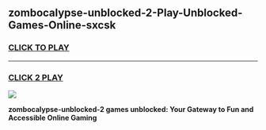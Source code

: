 
## zombocalypse-unblocked-2-Play-Unblocked-Games-Online-sxcsk
<h3>
<a href="https://premium76.site?title=zombocalypse-unblocked-2&ref=25A">CLICK TO PLAY</a></h3>
<hr>

<h3>
<a href="https://premium76.site?title=zombocalypse-unblocked-2&ref=25A">CLICK 2 PLAY</a>
  
</h3>

<a href="https://premium76.site?title=zombocalypse-unblocked-2&ref=25A"><img src="https://clearcache.store/games.png"></a>


**zombocalypse-unblocked-2 games unblocked: Your Gateway to Fun and Accessible Online Gaming**
